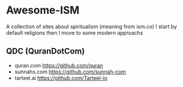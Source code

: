 # Awesome-ISM

A collection of sites about spiritualism (meaning from ism.co) I start by default religions then I move to some modern approachs

## QDC (QuranDotCom)
 - quran.com https://github.com/quran
 - sunnahs.com https://github.com/sunnah-com
 - tarteel.ai https://github.com/Tarteel-io

